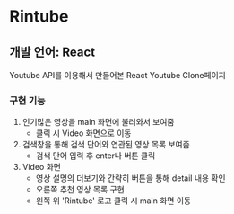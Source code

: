 # Rintube

## 개발 언어: React

Youtube API를 이용해서 만들어본 React Youtube Clone페이지

### 구현 기능

1. 인기많은 영상을 main 화면에 불러와서 보여줌
   - 클릭 시 Video 화면으로 이동
2. 검색창을 통해 검색 단어와 연관된 영상 목록 보여줌
   - 검색 단어 입력 후 enter나 버튼 클릭
3. Video 화면
   - 영상 설명의 더보기와 간략히 버튼을 통해 detail 내용 확인
   - 오른쪽 추천 영상 목록 구현
   - 왼쪽 위 'Rintube' 로고 클릭 시 main 화면 이동
